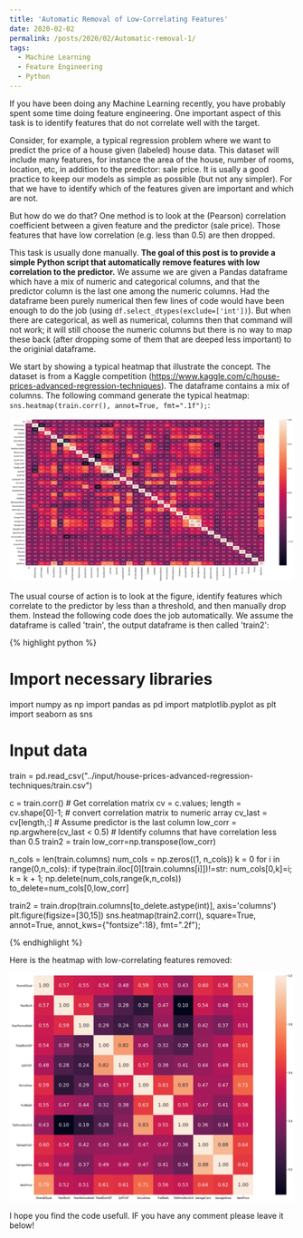 ```yaml
---
title: 'Automatic Removal of Low-Correlating Features'
date: 2020-02-02
permalink: /posts/2020/02/Automatic-removal-1/
tags:
  - Machine Learning
  - Feature Engineering
  - Python
---
```

  
If you have been doing any Machine Learning recently, you have probably spent some time doing feature engineering. One important aspect of this task is to identify features that do not correlate well with the target.

Consider, for example, a typical regression problem where we want to predict the price of a house given (labeled) house data. This dataset will include many features, for instance the area of the house, number of rooms, location, etc, in addition to the predictor: sale price. It is usally a good practice to keep our models as simple as possible (but not any simpler). For that we have to identify which of the features given are important and which are not.

But how do we do that? One method is to look at the (Pearson) correlation coefficient between a given feature and the predictor (sale price). Those features that have low correlation (e.g. less than 0.5) are then dropped.

This task is usually done manually. **The goal of this post is to provide a simple Python script that automatically remove features with low correlation to the predictor.** We assume we are given a Pandas dataframe which have a mix of numeric and categorical columns, and that the predictor column is the last one among the numeric columns. Had the dataframe been purely numerical then few lines of code would have been enough to do the job (using `df.select_dtypes(exclude=['int'])`). But when there are categorical, as well as numerical, columns then that command will not work; it will still choose the numeric columns but there is no way to map these back (after dropping some of them that are deeped less important) to the originial dataframe.

We start by showing a typical heatmap that illustrate the concept. The dataset is from a Kaggle competition (https://www.kaggle.com/c/house-prices-advanced-regression-techniques). The dataframe contains a mix of columns. The following command generate the typical heatmap: `sns.heatmap(train.corr(), annot=True, fmt=".1f");`:

![Heatmap with all features included](/images/heat1.png)

The usual course of action is to look at the figure, identify features which correlate to the predictor by less than a threshold, and then manually drop them. Instead the following code does the job automatically. We assume the dataframe is called 'train', the output dataframe is then called 'train2':

{% highlight python %}
# Import necessary libraries
import numpy as np
import pandas as pd
import matplotlib.pyplot as plt
import seaborn as sns

# Input data
train = pd.read_csv("../input/house-prices-advanced-regression-techniques/train.csv")

c = train.corr() # Get correlation matrix
cv = c.values; length = cv.shape[0]-1; # convert correlation matrix to numeric array
cv_last = cv[length,:] # Assume predictor is the last column
low_corr = np.argwhere(cv_last < 0.5) # Identify columns that have correlation less than 0.5
train2 = train
low_corr=np.transpose(low_corr)

n_cols = len(train.columns)
num_cols = np.zeros((1, n_cols))
k = 0
for i in range(0,n_cols):
    if type(train.iloc[0][train.columns[i]])!=str:
        num_cols[0,k]=i; k = k + 1;
np.delete(num_cols,range(k,n_cols))
to_delete=num_cols[0,low_corr]

train2 = train.drop(train.columns[to_delete.astype(int)],  axis='columns')
plt.figure(figsize=[30,15])
sns.heatmap(train2.corr(), square=True, annot=True, annot_kws={"fontsize":18}, fmt=".2f");

{% endhighlight %}

Here is the heatmap with low-correlating features removed:

![Heatmap with some features included](/images/heat2.png)

I hope you find the code usefull. IF you have any comment please leave it below!
